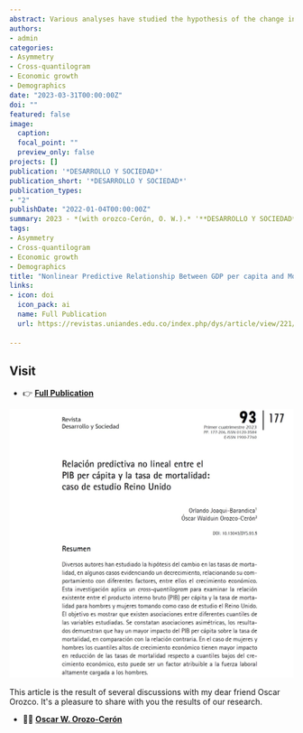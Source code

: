 ```yaml
---
abstract: Various analyses have studied the hypothesis of the change in mortality rates, finding, in some cases, a decrease, which has been associated to different factors, including economic growth. This study applies a cross-quantilogram to study the relationship between GDP per capita and the mortality rate for both men and women, taking the United Kingdom as a case study. The objective is to show that there are associations between different quantiles of the variables studied. It is found that there are asymmetric associations, the results show that there is a greater impact of GDP (Gross domestic product) per capita on the mortality rate, compared to the opposite relationship. In the case of women and men, high quantiles of economic growth have a greater impact on reducing mortality rates compared to low quantiles of economic growth, this may be a factor that can be attributed to the highly loaded labor force for males.
authors:
- admin
categories:
- Asymmetry
- Cross-quantilogram
- Economic growth
- Demographics
date: "2023-03-31T00:00:00Z"
doi: ""
featured: false
image:
  caption: 
  focal_point: ""
  preview_only: false
projects: []
publication: '*DESARROLLO Y SOCIEDAD*'
publication_short: '*DESARROLLO Y SOCIEDAD*'
publication_types:
- "2"
publishDate: "2022-01-04T00:00:00Z"
summary: 2023 - *(with orozco-Cerón, O. W.).* '**DESARROLLO Y SOCIEDAD**'
tags:
- Asymmetry
- Cross-quantilogram
- Economic growth
- Demographics
title: "Nonlinear Predictive Relationship Between GDP per capita and Mortality Rate: UK Case Study"
links:
- icon: doi
  icon_pack: ai
  name: Full Publication
  url: https://revistas.uniandes.edu.co/index.php/dys/article/view/221/8386

---
```




## Visit

- 👉 [**Full Publication**](https://revistas.uniandes.edu.co/index.php/dys/article/view/221/8386)


![image info](./imagen1.jpg)


This article is the result of several discussions with my dear friend Oscar Orozco. It's a pleasure to share with you the results of our research.


- 👨‍🏫 [**Oscar W. Orozo-Cerón**](https://www.linkedin.com/in/oscar-walduin-orozco-cer%C3%B3n-b9a47b77/)

